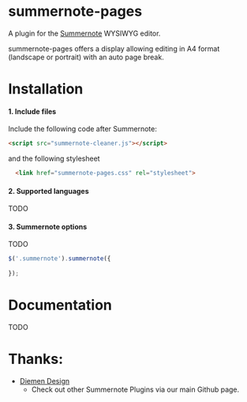# summernote-pages
A plugin for the [Summernote](https://github.com/summernote/summernote/) WYSIWYG editor.

summernote-pages offers a display allowing editing in A4 format (landscape or portrait) with an auto page break.

# Installation

#### 1. Include files

Include the following code after Summernote:

```html
<script src="summernote-cleaner.js"></script>
```

and the following stylesheet
```html
  <link href="summernote-pages.css" rel="stylesheet">
```
#### 2. Supported languages

TODO

#### 3. Summernote options

TODO
```javascript
$('.summernote').summernote({
  
});
```

# Documentation

TODO

# Thanks:
- [Diemen Design](https://github.com/DiemenDesign/)
    - Check out  other Summernote Plugins via our main Github page.